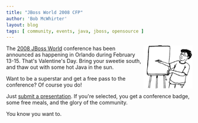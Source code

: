 ```yaml
---
title: "JBoss World 2008 CFP"
author: 'Bob McWhirter'
layout: blog
tags: [ community, events, java, jboss, opensource ]
---
```

<img align="right" alt="presentation-boy.gif" id="image309" title="presentation-boy.gif" style="width: 133px; height: 118px" src="/blog/assets/presentation-boy.gif"/>The <a title="JBoss World" href="http://www.jbossworld.com/">2008 JBoss World</a> conference has been announced as happening in Orlando during February 13-15.  That's Valentine's Day.  Bring your sweetie south, and thaw out with some hot Java in the sun.

Want to be a superstar and get a free pass to the conference?  Of course you do!

Just <a title="JBoss World Call for Papers" href="http://www.jbossworld.com/">submit a presentation</a>.  If you're selected, you get a conference badge, some free meals, and the glory of the community.

You know you want to.
